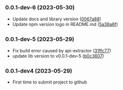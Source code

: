 ## <small>0.0.1-dev-6 (2023-05-30)</small>
* Update docs and library version ([0067a88](https://github.com/Okay6/accessible-worker/commit/0067a88))
* Update npm version logo in README.md ([5a38a6f](https://github.com/Okay6/accessible-worker/commit/5a38a6f))


## <small>0.0.1-dev-5 (2023-05-29)</small>
* Fix build error caused by api-extractor ([31ffc77](https://github.com/Okay6/accessible-worker/commit/31ffc77))
* update lib version to v0.0.1-dev-5 ([b0c3607](https://github.com/Okay6/accessible-worker/commit/b0c3607))


## <small>0.0.1-dev4 (2023-05-29)</small>
* First time to submit project to github